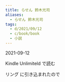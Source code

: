 ```yaml
---
title: らせん 鈴木光司
aliases:
  - らせん 鈴木光司
tags:
  - d/2021/09/12
  - c/book/book
  - 小説
---
```



2021-09-12

Kindle Unlimiteld で読む

リング に引き込まれたので

